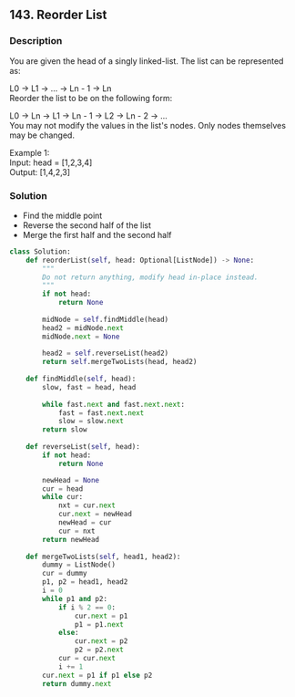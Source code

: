 ## 143. Reorder List

### Description

You are given the head of a singly linked-list. The list can be represented as:

L0 → L1 → … → Ln - 1 → Ln  
Reorder the list to be on the following form:

L0 → Ln → L1 → Ln - 1 → L2 → Ln - 2 → …  
You may not modify the values in the list's nodes. Only nodes themselves may be changed.

Example 1:  
Input: head = [1,2,3,4]  
Output: [1,4,2,3]  

### Solution
* Find the middle point
* Reverse the second half of the list
* Merge the first half and the second half

```python
class Solution:
    def reorderList(self, head: Optional[ListNode]) -> None:
        """
        Do not return anything, modify head in-place instead.
        """
        if not head:
            return None
        
        midNode = self.findMiddle(head)
        head2 = midNode.next
        midNode.next = None
        
        head2 = self.reverseList(head2)
        return self.mergeTwoLists(head, head2)
        
    def findMiddle(self, head):
        slow, fast = head, head
        
        while fast.next and fast.next.next:
            fast = fast.next.next
            slow = slow.next
        return slow
    
    def reverseList(self, head):
        if not head:
            return None

        newHead = None
        cur = head
        while cur:
            nxt = cur.next
            cur.next = newHead
            newHead = cur
            cur = nxt
        return newHead
    
    def mergeTwoLists(self, head1, head2):
        dummy = ListNode()
        cur = dummy
        p1, p2 = head1, head2
        i = 0
        while p1 and p2:
            if i % 2 == 0:
                cur.next = p1
                p1 = p1.next
            else:
                cur.next = p2
                p2 = p2.next
            cur = cur.next
            i += 1
        cur.next = p1 if p1 else p2
        return dummy.next
```

